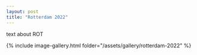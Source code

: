 ```yaml
---
layout: post
title: "Rotterdam 2022"
---
```


text about ROT

{% include image-gallery.html folder="/assets/gallery/rotterdam-2022" %}